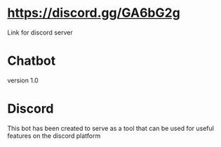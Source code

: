 # https://discord.gg/GA6bG2g
Link for discord server
# Chatbot
version 1.0
# Discord
This bot has been created to serve as a tool that can be used for useful features
on the discord platform




